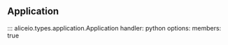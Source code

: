 ## Application

::: aliceio.types.application.Application
    handler: python
    options:
      members: true
